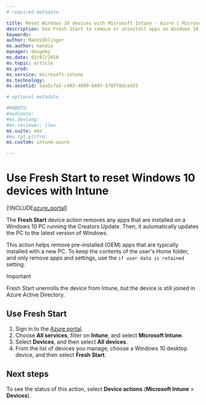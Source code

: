 ```yaml
---
# required metadata

title: Reset Windows 10 devices with Microsoft Intune - Azure | Microsoft Docs
description: Use Fresh Start to remove or uninstall apps on Windows 10 PCs using Microsoft Intune, including pre-installed apps from OEMs. Can also keep contents of Home folder using the if user data is retained setting. 
keywords:
author: MandiOhlinger
ms.author: mandia
manager: dougeby
ms.date: 03/07/2018
ms.topic: article
ms.prod:
ms.service: microsoft-intune
ms.technology:
ms.assetid: 5aa5cfa3-c483-4099-b40f-578ff8dca425

# optional metadata

#ROBOTS:
#audience:
#ms.devlang:
#ms.reviewer: ilwu
ms.suite: ems
#ms.tgt_pltfrm:
ms.custom: intune-azure

---
```


# Use Fresh Start to reset Windows 10 devices with Intune


[!INCLUDE[azure_portal](./includes/azure_portal.md)]

The **Fresh Start** device action removes any apps that are installed on a Windows 10 PC running the Creators Update. Then, it automatically updates the PC to the latest version of Windows.

This action helps remove pre-installed (OEM) apps that are typically installed with a new PC. To keep the contents of the user's Home folder, and only remove apps and settings, use the `if user data is retained` setting.

> [!IMPORTANT]
> Fresh Start unenrolls the device from Intune, but the device is still joined in Azure Active Directory.

## Use Fresh Start

1. Sign in to the [Azure portal](https://portal.azure.com).
2. Choose **All services**, filter on **Intune**, and select **Microsoft Intune**.
3. Select **Devices**, and then select **All devices**.
4. From the list of devices you manage, choose a Windows 10 desktop device, and then select **Fresh Start**.

## Next steps

To see the status of this action, select **Device actions** (**Microsoft Intune** > **Devices**).